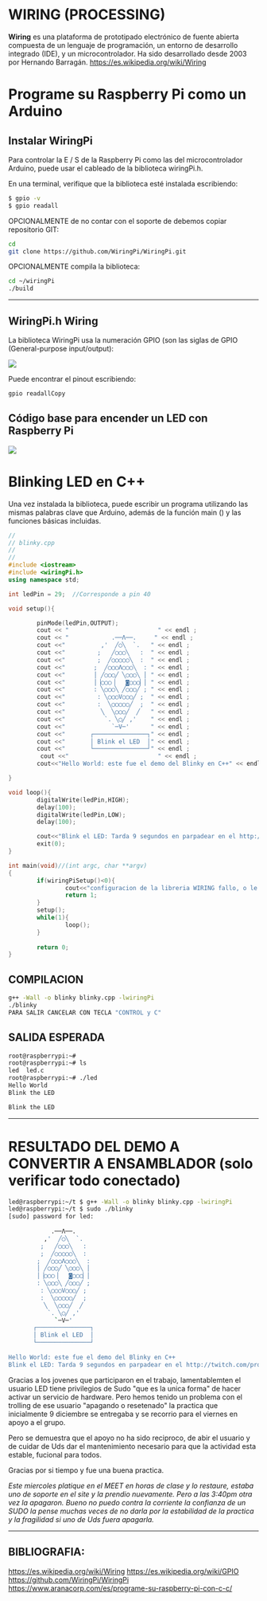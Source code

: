 # WIRING (PROCESSING)

**Wiring** es una plataforma de prototipado electrónico de fuente abierta compuesta de un lenguaje de programación, un entorno de desarrollo integrado (IDE), y un microcontrolador. Ha sido desarrollado desde 2003 por Hernando Barragán. https://es.wikipedia.org/wiki/Wiring


# Programe su Raspberry Pi como un Arduino
## Instalar WiringPi
Para controlar la E / S de la Raspberry Pi como las del microcontrolador Arduino, puede usar el cableado de la biblioteca wiringPi.h.

En una terminal, verifique que la biblioteca esté instalada escribiendo:

```bash
$ gpio -v
$ gpio readall
```

OPCIONALMENTE de no contar con el soporte de debemos copiar repositorio GIT:

```bash
cd
git clone https://github.com/WiringPi/WiringPi.git
```

OPCIONALMENTE compila la biblioteca:

```bash
cd ~/wiringPi
./build
```

------

## WiringPi.h Wiring
La biblioteca WiringPi usa la numeración GPIO (son las siglas de GPIO (General-purpose input/output):

![](https://www.aranacorp.com/wp-content/uploads/raspberrypi-gpio-wiringpi-pinout.png)

Puede encontrar el pinout escribiendo:

```bash
gpio readallCopy
```


## Código base para encender un LED con Raspberry Pi

![](https://www.aranacorp.com/wp-content/uploads/raspberry-pi3-led_bb.png)


# Blinking LED en C++

Una vez instalada la biblioteca, puede escribir un programa utilizando las mismas palabras clave que Arduino, además de la función main () y las funciones básicas incluidas.

```cpp
//
// blinky.cpp
//
//
#include <iostream>
#include <wiringPi.h>
using namespace std;

int ledPin = 29;  //Corresponde a pin 40

void setup(){

        pinMode(ledPin,OUTPUT);
        cout << "                         " << endl ;    
        cout << "            .──Λ──.     " << endl ; 
        cout <<"          ,'  ╱◯╲  `.   " << endl ; 
        cout <<"         ;   ╱◯◯◯╲   :  " << endl ; 
        cout <<"         ;  ╱◯◯◯◯◯╲  :  " << endl ; 
        cout <<"        ;  ╱◯◯◯Λ◯◯◯╲  : " << endl ; 
        cout <<"        │ ╱◯◯◯╱ ╲◯◯◯╲ │ " << endl ; 
        cout <<"        │▕◯◯◯▕   ◙◯◯◯▏│ " << endl ; 
        cout <<"        : ╲◯◯◯╲ ╱◯◯◯╱ ; " << endl ; 
        cout <<"         : ╲◯◯◯V◯◯◯╱ ;  " << endl ; 
        cout <<"         :  ╲◯◯◯◯◯╱  ;  " << endl ; 
        cout <<"          ╲  ╲◯◯◯╱  ╱   " << endl ; 
        cout <<"           `. ╲◯╱ ,'    " << endl ; 
        cout <<"             `─V─'      " << endl ; 
        cout <<"       ┌───────────────┐" << endl ; 
        cout <<"       │ Blink el LED  │" << endl ; 
        cout <<"       └───────────────┘" << endl ; 
         cout <<"                         " << endl ;
        cout<<"Hello World: este fue el demo del Blinky en C++" << endl;

}

void loop(){
        digitalWrite(ledPin,HIGH);
        delay(100);
        digitalWrite(ledPin,LOW);
        delay(100);

        cout<<"Blink el LED: Tarda 9 segundos en parpadear en el http://twitch.com/profesolis" << endl;
        exit(0);
}

int main(void)//(int argc, char **argv)
{
        if(wiringPiSetup()<0){
                cout<<"configuracion de la libreria WIRING fallo, o le falto correrlo en $sudo"<<endl;
                return 1;
        }
        setup();
        while(1){
                loop();
        }
        
        return 0;
}


```

## COMPILACION
```bash
g++ -Wall -o blinky blinky.cpp -lwiringPi
./blinky
PARA SALIR CANCELAR CON TECLA "CONTROL y C"
```

## SALIDA ESPERADA

```bash
root@raspberrypi:~#
root@raspberrypi:~# ls
led  led.c
root@raspberrypi:~# ./led
Hello World
Blink the LED

Blink the LED
```
----
# RESULTADO DEL DEMO A CONVERTIR A ENSAMBLADOR (solo verificar todo conectado)
```bash
led@raspberrypi:~/t $ g++ -Wall -o blinky blinky.cpp -lwiringPi
led@raspberrypi:~/t $ sudo ./blinky 
[sudo] password for led: 
                         
            .──Λ──.     
          ,'  ╱◯╲  `.   
         ;   ╱◯◯◯╲   :  
         ;  ╱◯◯◯◯◯╲  :  
        ;  ╱◯◯◯Λ◯◯◯╲  : 
        │ ╱◯◯◯╱ ╲◯◯◯╲ │ 
        │▕◯◯◯▕   ◙◯◯◯▏│ 
        : ╲◯◯◯╲ ╱◯◯◯╱ ; 
         : ╲◯◯◯V◯◯◯╱ ;  
         :  ╲◯◯◯◯◯╱  ;  
          ╲  ╲◯◯◯╱  ╱   
           `. ╲◯╱ ,'    
             `─V─'      
       ┌───────────────┐
       │ Blink el LED  │
       └───────────────┘
                         
Hello World: este fue el demo del Blinky en C++
Blink el LED: Tarda 9 segundos en parpadear en el http://twitch.com/profesolis
```


Gracias a los jovenes que participaron en el trabajo, lamentablemten el usuario LED tiene privilegios de Sudo "que es la unica forma" de hacer activar un servicio de hardware. Pero hemos tenido un problema con el trolling de ese usuario "apagando o resetenado" la practica que inicialmente 9 diciembre se entregaba y se recorrio para el viernes en apoyo a el grupo.

Pero se demuestra que el apoyo no ha sido reciproco, de abir el usuario y de cuidar de Uds dar el mantenimiento necesario para que la actividad esta estable, fucional para todos.

Gracias por si tiempo y fue una buena practica.

_Este miercoles platique en el MEET en horas de clase y lo restaure, estaba uno de soporte en el site y la prendio nuevamente. Pero a las 3:40pm otra vez la apagaron. Bueno no puedo contra la corriente la confianza de un SUDO la pense muchas veces de no darla por la estabilidad de la practica y la fragilidad si uno de Uds fuera apagarla._


----
## BIBLIOGRAFIA:
https://es.wikipedia.org/wiki/Wiring
https://es.wikipedia.org/wiki/GPIO
https://github.com/WiringPi/WiringPi
https://www.aranacorp.com/es/programe-su-raspberry-pi-con-c-c/
